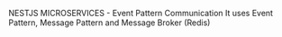 NESTJS MICROSERVICES - Event Pattern Communication
It uses Event Pattern, Message Pattern and Message Broker (Redis)
